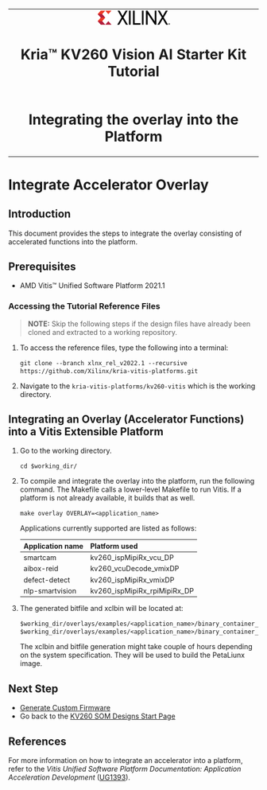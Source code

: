 ﻿<table class="sphinxhide">
 <tr>
   <td align="center"><img src="media/xilinx-logo.png" width="30%"/><h1> Kria&trade; KV260 Vision AI Starter Kit Tutorial</h1>
   </td>
 </tr>
 <tr>
 <td align="center"><h1>Integrating the overlay into the Platform</h1>

 </td>
 </tr>
</table>

# Integrate Accelerator Overlay

## Introduction

This document provides the steps to integrate the overlay consisting of accelerated functions into the platform.

## Prerequisites

* AMD Vitis&trade; Unified Software Platform 2021.1

### Accessing the Tutorial Reference Files

>**NOTE:** Skip the following steps if the design files have already been cloned and extracted to a working repository.

1. To access the reference files, type the following into a terminal:

   ```
   git clone --branch xlnx_rel_v2022.1 --recursive https://github.com/Xilinx/kria-vitis-platforms.git
   ```

2. Navigate to the `kria-vitis-platforms/kv260-vitis` which is the working directory.

## Integrating an Overlay (Accelerator Functions) into a Vitis Extensible Platform

1. Go to the working directory.

   ```
   cd $working_dir/
   ``` 

2. To compile and integrate the overlay into the platform, run the following command. The Makefile calls a lower-level Makefile to run Vitis. If a platform is not already available, it builds that as well.

   ```
   make overlay OVERLAY=<application_name>
   ```

   Applications currently supported are listed as follows:

   |Application name |Platform used|
   |----|----|
   |smartcam |kv260_ispMipiRx_vcu_DP|
   |aibox-reid |kv260_vcuDecode_vmixDP|
   |defect-detect |kv260_ispMipiRx_vmixDP|
   |nlp-smartvision |kv260_ispMipiRx_rpiMipiRx_DP|

3. The generated bitfile and xclbin will be located at:

   ```
   $working_dir/overlays/examples/<application_name>/binary_container_1/link/int/system.bit   
   $working_dir/overlays/examples/<application_name>/binary_container_1/*.xclbin
   ```

   The xclbin and bitfile generation might take couple of hours depending on the system specification. They will be used to build the PetaLiunx image.

## Next Step

* [Generate Custom Firmware](generating_custom_firmware.md)
* Go back to the [KV260 SOM Designs Start Page](../index)

## References

For more information on how to integrate an accelerator into a platform, refer to the *Vitis Unified Software Platform Documentation: Application Acceleration Development* ([UG1393](https://docs.xilinx.com/access/sources/dita/map?isLatest=true&ft:locale=en-US&url=ug1393-vitis-application-acceleration)).

